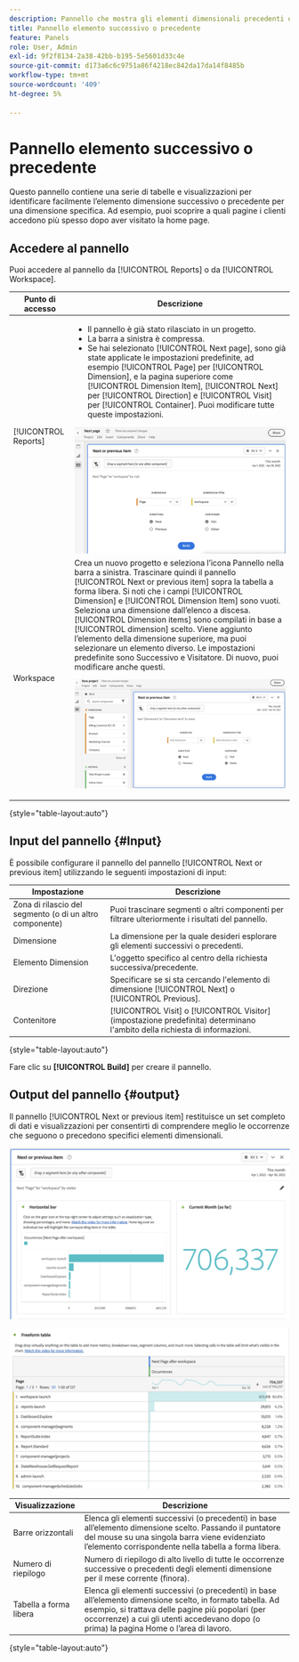 ```yaml
---
description: Pannello che mostra gli elementi dimensionali precedenti o successivi per una dimensione specifica.
title: Pannello elemento successivo o precedente
feature: Panels
role: User, Admin
exl-id: 9f2f8134-2a38-42bb-b195-5e5601d33c4e
source-git-commit: d173a6c6c9751a86f4218ec842da17da14f8485b
workflow-type: tm+mt
source-wordcount: '409'
ht-degree: 5%

---
```


# Pannello elemento successivo o precedente

Questo pannello contiene una serie di tabelle e visualizzazioni per identificare facilmente l’elemento dimensione successivo o precedente per una dimensione specifica. Ad esempio, puoi scoprire a quali pagine i clienti accedono più spesso dopo aver visitato la home page.

## Accedere al pannello

Puoi accedere al pannello da [!UICONTROL Reports] o da [!UICONTROL Workspace].

| Punto di accesso | Descrizione |
| --- | --- |
| [!UICONTROL Reports] | <ul><li>Il pannello è già stato rilasciato in un progetto.</li><li>La barra a sinistra è compressa.</li><li>Se hai selezionato [!UICONTROL Next page], sono già state applicate le impostazioni predefinite, ad esempio [!UICONTROL Page] per [!UICONTROL Dimension], e la pagina superiore come [!UICONTROL Dimension Item], [!UICONTROL Next] per [!UICONTROL Direction] e [!UICONTROL Visit] per [!UICONTROL Container]. Puoi modificare tutte queste impostazioni.</li></ul>![Pannello precedente/successivo](assets/next-previous.png) |
| Workspace | Crea un nuovo progetto e seleziona l’icona Pannello nella barra a sinistra. Trascinare quindi il pannello [!UICONTROL Next or previous item] sopra la tabella a forma libera. Si noti che i campi [!UICONTROL Dimension] e [!UICONTROL Dimension Item] sono vuoti. Seleziona una dimensione dall’elenco a discesa. [!UICONTROL Dimension items] sono compilati in base a [!UICONTROL dimension] scelto. Viene aggiunto l’elemento della dimensione superiore, ma puoi selezionare un elemento diverso. Le impostazioni predefinite sono Successivo e Visitatore. Di nuovo, puoi modificare anche questi.<p>![Pannello precedente/successivo](assets/next-previous2.png) |

{style="table-layout:auto"}

## Input del pannello {#Input}

È possibile configurare il pannello del pannello [!UICONTROL Next or previous item] utilizzando le seguenti impostazioni di input:

| Impostazione | Descrizione |
| --- | --- |
| Zona di rilascio del segmento (o di un altro componente) | Puoi trascinare segmenti o altri componenti per filtrare ulteriormente i risultati del pannello. |
| Dimensione | La dimensione per la quale desideri esplorare gli elementi successivi o precedenti. |
| Elemento Dimension | L&#39;oggetto specifico al centro della richiesta successiva/precedente. |
| Direzione | Specificare se si sta cercando l&#39;elemento di dimensione [!UICONTROL Next] o [!UICONTROL Previous]. |
| Contenitore | [!UICONTROL Visit] o [!UICONTROL Visitor] (impostazione predefinita) determinano l&#39;ambito della richiesta di informazioni. |

{style="table-layout:auto"}

Fare clic su **[!UICONTROL Build]** per creare il pannello.

## Output del pannello {#output}

Il pannello [!UICONTROL Next or previous item] restituisce un set completo di dati e visualizzazioni per consentirti di comprendere meglio le occorrenze che seguono o precedono specifici elementi dimensionali.

![Output pannello precedente/successivo](assets/next-previous-output.png)

![Output pannello precedente/successivo](assets/next-previous-output2.png)

| Visualizzazione | Descrizione |
| --- | --- |
| Barre orizzontali | Elenca gli elementi successivi (o precedenti) in base all’elemento dimensione scelto. Passando il puntatore del mouse su una singola barra viene evidenziato l’elemento corrispondente nella tabella a forma libera. |
| Numero di riepilogo | Numero di riepilogo di alto livello di tutte le occorrenze successive o precedenti degli elementi dimensione per il mese corrente (finora). |
| Tabella a forma libera | Elenca gli elementi successivi (o precedenti) in base all’elemento dimensione scelto, in formato tabella. Ad esempio, si trattava delle pagine più popolari (per occorrenze) a cui gli utenti accedevano dopo (o prima) la pagina Home o l’area di lavoro. |

{style="table-layout:auto"}

